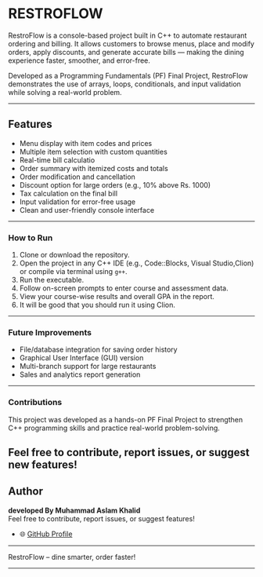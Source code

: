 # RESTROFLOW
RestroFlow is a console-based project built in C++ to automate restaurant ordering and billing. It allows customers to browse menus, place and modify orders, apply discounts, and generate accurate bills — making the dining experience faster, smoother, and error-free.

Developed as a Programming Fundamentals (PF) Final Project, RestroFlow demonstrates the use of arrays, loops, conditionals, and input validation while solving a real-world problem.

---
## Features
- Menu display with item codes and prices
- Multiple item selection with custom quantities
- Real-time bill calculatio
- Order summary with itemized costs and totals
- Order modification and cancellation
- Discount option for large orders (e.g., 10% above Rs. 1000)
- Tax calculation on the final bill
- Input validation for error-free usage
- Clean and user-friendly console interface

---

### How to Run
1. Clone or download the repository.
2. Open the project in any C++ IDE (e.g., Code::Blocks, Visual Studio,Clion) or compile via terminal using `g++`.
3. Run the executable.
4. Follow on-screen prompts to enter course and assessment data.
5. View your course-wise results and overall GPA in the report.
6. It will be good that you should run it using Clion.

---

### Future Improvements
- File/database integration for saving order history
- Graphical User Interface (GUI) version
- Multi-branch support for large restaurants
- Sales and analytics report generation

---
### Contributions
This project was developed as a hands-on PF Final Project to strengthen C++ programming skills and practice real-world problem-solving.

Feel free to contribute, report issues, or suggest new features!
---

## Author

**developed By Muhammad Aslam Khalid**  
Feel free to contribute, report issues, or suggest features!  
- 🌐 [GitHub Profile](https://github.com/aslam-khalid)

---
RestroFlow – dine smarter, order faster!

---

